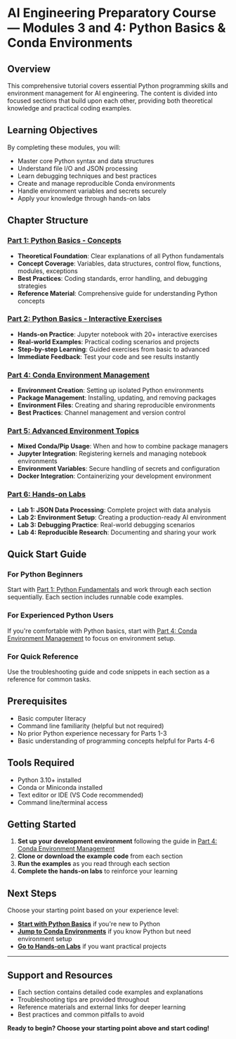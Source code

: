 # AI Engineering Preparatory Course — Modules 3 and 4: Python Basics & Conda Environments

## Overview

This comprehensive tutorial covers essential Python programming skills and environment management for AI engineering. The content is divided into focused sections that build upon each other, providing both theoretical knowledge and practical coding examples.

## Learning Objectives

By completing these modules, you will:
- Master core Python syntax and data structures
- Understand file I/O and JSON processing
- Learn debugging techniques and best practices
- Create and manage reproducible Conda environments
- Handle environment variables and secrets securely
- Apply your knowledge through hands-on labs

## Chapter Structure

### [Part 1: Python Basics - Concepts](./python_basics_concepts.md)
- **Theoretical Foundation**: Clear explanations of all Python fundamentals
- **Concept Coverage**: Variables, data structures, control flow, functions, modules, exceptions
- **Best Practices**: Coding standards, error handling, and debugging strategies
- **Reference Material**: Comprehensive guide for understanding Python concepts

### [Part 2: Python Basics - Interactive Exercises](./python_basics_exercises.ipynb)
- **Hands-on Practice**: Jupyter notebook with 20+ interactive exercises
- **Real-world Examples**: Practical coding scenarios and projects
- **Step-by-step Learning**: Guided exercises from basic to advanced
- **Immediate Feedback**: Test your code and see results instantly

### [Part 4: Conda Environment Management](./04_conda_environments.md)
- **Environment Creation**: Setting up isolated Python environments
- **Package Management**: Installing, updating, and removing packages
- **Environment Files**: Creating and sharing reproducible environments
- **Best Practices**: Channel management and version control

### [Part 5: Advanced Environment Topics](./05_advanced_environments.md)
- **Mixed Conda/Pip Usage**: When and how to combine package managers
- **Jupyter Integration**: Registering kernels and managing notebook environments
- **Environment Variables**: Secure handling of secrets and configuration
- **Docker Integration**: Containerizing your development environment

### [Part 6: Hands-on Labs](./06_hands_on_labs.md)
- **Lab 1: JSON Data Processing**: Complete project with data analysis
- **Lab 2: Environment Setup**: Creating a production-ready AI environment
- **Lab 3: Debugging Practice**: Real-world debugging scenarios
- **Lab 4: Reproducible Research**: Documenting and sharing your work

## Quick Start Guide

### For Python Beginners
Start with [Part 1: Python Fundamentals](./01_python_fundamentals.md) and work through each section sequentially. Each section includes runnable code examples.

### For Experienced Python Users
If you're comfortable with Python basics, start with [Part 4: Conda Environment Management](./04_conda_environments.md) to focus on environment setup.

### For Quick Reference
Use the troubleshooting guide and code snippets in each section as a reference for common tasks.

## Prerequisites

- Basic computer literacy
- Command line familiarity (helpful but not required)
- No prior Python experience necessary for Parts 1-3
- Basic understanding of programming concepts helpful for Parts 4-6

## Tools Required

- Python 3.10+ installed
- Conda or Miniconda installed
- Text editor or IDE (VS Code recommended)
- Command line/terminal access

## Getting Started

1. **Set up your development environment** following the guide in [Part 4: Conda Environment Management](./04_conda_environments.md)
2. **Clone or download the example code** from each section
3. **Run the examples** as you read through each section
4. **Complete the hands-on labs** to reinforce your learning

## Next Steps

Choose your starting point based on your experience level:
- **[Start with Python Basics](./01_python_fundamentals.md)** if you're new to Python
- **[Jump to Conda Environments](./04_conda_environments.md)** if you know Python but need environment setup
- **[Go to Hands-on Labs](./06_hands_on_labs.md)** if you want practical projects

---

## Support and Resources

- Each section contains detailed code examples and explanations
- Troubleshooting tips are provided throughout
- Reference materials and external links for deeper learning
- Best practices and common pitfalls to avoid

**Ready to begin? Choose your starting point above and start coding!**
